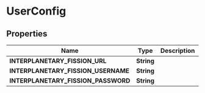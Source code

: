 
# UserConfig

## Properties
Name | Type | Description | Notes
------------ | ------------- | ------------- | -------------
**INTERPLANETARY_FISSION_URL** | **String** |  | 
**INTERPLANETARY_FISSION_USERNAME** | **String** |  | 
**INTERPLANETARY_FISSION_PASSWORD** | **String** |  | 



